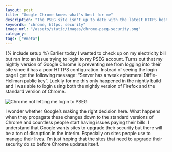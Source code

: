 ```yaml
---
layout: post
title: "Google Chrome knows what's best for me"
description: "The PSEG site isn't up to date with the latest HTTPS best practices so Google Chrome prevents me from accessing it. We'll see how this plays out."
keywords: "chrome, https, security"
image_url: "/assets/static/images/chrome-pseg-security.png"
category:
tags: ["#meta"]
---
```

{% include setup %}
Earlier today I wanted to check up on my electricity bill but ran into an issue trying to login to my PSEG account. Turns out that my nightly version of Google Chrome is preventing me from logging into their site since it has a poor HTTPS configuration. Instead of seeing the login page I get the following message: “Server has a weak ephemeral Diffie-Hellman public key”. Luckily for me this only happened in the nightly build and I was able to login using both the nightly version of Firefox and the standard version of Chrome.

<div class="thumbnail">
  <img src="{{ IMG_PATH }}chrome-pseg-security.png" alt="Chrome not letting me login to PSEG"/>
</div>

I wonder whether Google’s making the right decision here. What happens when they propagate these changes down to the standard versions of Chrome and countless people start having issues paying their bills. I understand that Google wants sites to upgrade their security but there will be a ton of disruption in the interim. Especially on sites people use to manage their lives. I’m just hoping that the sites that need to upgrade their security do so before Chrome updates itself.
